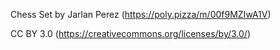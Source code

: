 Chess Set by Jarlan Perez
(https://poly.pizza/m/00f9MZIwA1V)

CC BY 3.0
(https://creativecommons.org/licenses/by/3.0/)